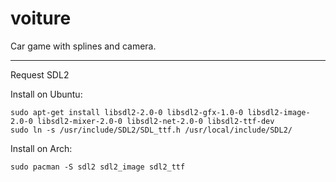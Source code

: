# voiture
Car game with splines and camera.

** **  
Request SDL2  

Install on Ubuntu:
```
sudo apt-get install libsdl2-2.0-0 libsdl2-gfx-1.0-0 libsdl2-image-2.0-0 libsdl2-mixer-2.0-0 libsdl2-net-2.0-0 libsdl2-ttf-dev
sudo ln -s /usr/include/SDL2/SDL_ttf.h /usr/local/include/SDL2/
```

Install on Arch:
```
sudo pacman -S sdl2 sdl2_image sdl2_ttf
```
